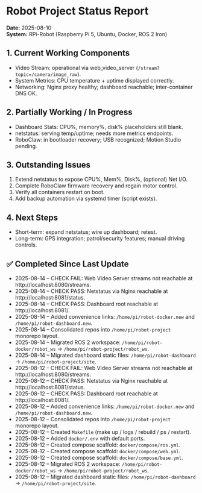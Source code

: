 # Robot Project Status Report
**Date:** 2025-08-10  
**System:** RPi-Robot (Raspberry Pi 5, Ubuntu, Docker, ROS 2 Iron)

## 1. Current Working Components
- Video Stream: operational via web_video_server (`/stream?topic=/camera/image_raw`).
- System Metrics: CPU temperature + uptime displayed correctly.
- Networking: Nginx proxy healthy; dashboard reachable; inter-container DNS OK.

## 2. Partially Working / In Progress
- Dashboard Stats: CPU%, memory%, disk% placeholders still blank.
- netstatus: serving temp/uptime; needs more metrics endpoints.
- RoboClaw: in bootloader recovery; USB recognized; Motion Studio pending.

## 3. Outstanding Issues
1) Extend netstatus to expose CPU%, Mem%, Disk%, (optional) Net I/O.
2) Complete RoboClaw firmware recovery and regain motor control.
3) Verify all containers restart on boot.
4) Add backup automation via systemd timer (script exists).

## 4. Next Steps
- Short-term: expand netstatus; wire up dashboard; retest.
- Long-term: GPS integration; patrol/security features; manual driving controls.


## ✅ Completed Since Last Update
- 2025-08-14 – CHECK FAIL: Web Video Server streams not reachable at http://localhost:8080/streams.
- 2025-08-14 – CHECK PASS: Netstatus via Nginx reachable at http://localhost:8081/status.
- 2025-08-14 – CHECK PASS: Dashboard root reachable at http://localhost:8081/.
- 2025-08-14 – Added convenience links: `/home/pi/robot-docker.new` and `/home/pi/robot-dashboard.new`.
- 2025-08-14 – Consolidated repos into `/home/pi/robot-project` monorepo layout.
- 2025-08-14 – Migrated ROS 2 workspace: `/home/pi/robot-docker/robot_ws` → `/home/pi/robot-project/robot_ws`.
- 2025-08-14 – Migrated dashboard static files: `/home/pi/robot-dashboard` → `/home/pi/robot-project/site`.
- 2025-08-12 – CHECK FAIL: Web Video Server streams not reachable at http://localhost:8080/streams.
- 2025-08-12 – CHECK PASS: Netstatus via Nginx reachable at http://localhost:8081/status.
- 2025-08-12 – CHECK PASS: Dashboard root reachable at http://localhost:8081/.
- 2025-08-12 – Added convenience links: `/home/pi/robot-docker.new` and `/home/pi/robot-dashboard.new`.
- 2025-08-12 – Consolidated repos into `/home/pi/robot-project` monorepo layout.
- 2025-08-12 – Created `Makefile` (make up / logs / rebuild / ps / restart).
- 2025-08-12 – Added `docker/.env` with default ports.
- 2025-08-12 – Created compose scaffold: `docker/compose/ros.yml`.
- 2025-08-12 – Created compose scaffold: `docker/compose/web.yml`.
- 2025-08-12 – Created compose scaffold: `docker/compose/base.yml`.
- 2025-08-12 – Migrated ROS 2 workspace: `/home/pi/robot-docker/robot_ws` → `/home/pi/robot-project/robot_ws`.
- 2025-08-12 – Migrated dashboard static files: `/home/pi/robot-dashboard` → `/home/pi/robot-project/site`.
